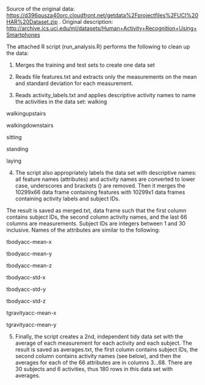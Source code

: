 Source of the original data: https://d396qusza40orc.cloudfront.net/getdata%2Fprojectfiles%2FUCI%20HAR%20Dataset.zip . Original description: http://archive.ics.uci.edu/ml/datasets/Human+Activity+Recognition+Using+Smartphones

The attached R script (run_analysis.R) performs the following to clean up the data:

1. Merges the training and test sets to create one data set

2. Reads file features.txt and extracts only the measurements on the mean and standard deviation for each measurement.

3. Reads activity_labels.txt and applies descriptive activity names to name the activities in the data set:
walking

walkingupstairs

walkingdownstairs

sitting

standing

laying

4. The script also appropriately labels the data set with descriptive names: all feature names (attributes) and activity names are converted to lower case, underscores and brackets () are removed.
Then it merges the 10299x66 data frame containing features with 10299x1 data frames containing activity labels and subject IDs.

The result is saved as merged.txt, data frame such that the first column contains subject IDs, the second column activity names, and the last 66 columns are measurements. Subject IDs are integers between 1 and 30 inclusive. Names of the attributes are similar to the following:

tbodyacc-mean-x

tbodyacc-mean-y

tbodyacc-mean-z

tbodyacc-std-x

tbodyacc-std-y

tbodyacc-std-z

tgravityacc-mean-x

tgravityacc-mean-y

5. Finally, the script creates a 2nd, independent tidy data set with the average of each measurement for each activity and each subject.
The result is saved as averages.txt, the first column contains subject IDs, the second column contains activity names (see below), and then the averages for each of the 66 attributes are in columns 3...68. There are 30 subjects and 6 activities, thus 180 rows in this data set with averages.
